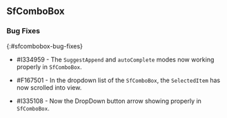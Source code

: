 ## SfComboBox

### Bug Fixes
{:#sfcombobox-bug-fixes}

* \#I334959 - The `SuggestAppend` and `autoComplete` modes now working properly in `SfComboBox`.

* \#F167501 - In the dropdown list of the `SfComboBox`, the `SelectedItem` has now scrolled into view.

* \#I335108 - Now the DropDown button arrow showing properly in `SfComboBox`. 